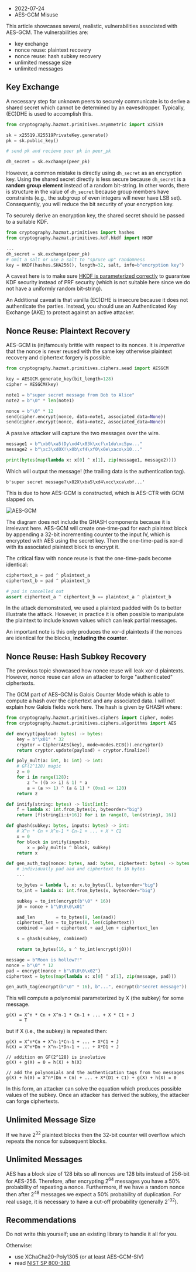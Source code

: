 - 2022-07-24
- AES-GCM Misuse

This article showcases several, realistic, vulnerabilities associated with AES-GCM. The vulnerabilities are:
- key exchange
- nonce reuse: plaintext recovery
- nonce reuse: hash subkey recovery
- unlimited message size
- unlimited messages

## Key Exchange

A necessary step for unknown peers to securely communicate is to derive a shared secret which cannot be determined by an eavesdropper. Typically, (EC)DHE is used to accomplish this.

```py
from cryptography.hazmat.primitives.asymmetric import x25519

sk = x25519.X25519PrivateKey.generate()
pk = sk.public_key()

# send pk and recieve peer pk in peer_pk

dh_secret = sk.exchange(peer_pk)
```

However, a common mistake is directly using `dh_secret` as an encryption key. Using the shared secret directly is less secure because `dh_secret` is a **random group element** instead of a random bit-string. In other words, there is structure in the value of `dh_secret` because group members have constraints (e.g., the subgroup of even integers will never have LSB set). Consequently, you will reduce the bit security of your encryption key.

To securely derive an encryption key, the shared secret should be passed to a suitable KDF.

```py
from cryptography.hazmat.primitives import hashes
from cryptography.hazmat.primitives.kdf.hkdf import HKDF

...
dh_secret = sk.exchange(peer_pk)
# omit a salt or use a salt to "spruce up" randomness 
key = HKDF(hashes.SHA256(), length=32, salt, info=b"encryption key")
```

A caveat here is to make sure [HKDF is parameterized correctly](https://soatok.blog/2021/11/17/understanding-hkdf/) to guarantee KDF security instead of PRF security (which is not suitable here since we do not have a uniformly random bit-string).

An Additional caveat is that vanilla (EC)DHE is insecure because it does not authenticate the parties. Instead, you should use an Authenticated Key Exchange (AKE) to protect against an active attacker.

## Nonce Reuse: Plaintext Recovery

AES-GCM is (in)famously brittle with respect to its nonces. It is _imperative_ that the nonce is never reused with the same key otherwise plaintext recovery and ciphertext forgery is possible.

```py
from cryptography.hazmat.primitives.ciphers.aead import AESGCM

key = AESGCM.generate_key(bit_length=128)
cipher = AESGCM(key)

note1 = b"super secret message from Bob to Alice"
note2 = b"\0" * len(note1)

nonce = b"\0" * 12
send(cipher.encrypt(nonce, data=note1, associated_data=None))
send(cipher.encrypt(nonce, data=note2, associated_data=None))
```

A passive attacker will capture the two messages over the wire.

```py
message1 = b"\xb0\xa5(Dy\xd4\x83k\xcf\x1du\xc5pw..."
message2 = b"\xc3\xd0X!\x0b\xf4\xf0\x0e\xaco\x10..."

print(bytes(map(lambda x: x[0] ^ x[1], zip(message1, message2))))
```

Which will output the message! (the trailing data is the authentication tag).

```
b'super secret message?\x82X\xba5\xd4\xcc\xca\xbf...'
```

This is due to how AES-GCM is constructed, which is AES-CTR with GCM slapped on.

![AES-GCM](assets/aes-ctr.webp)

The diagram does not include the GHASH components because it is irrelevant here. AES-GCM will create one-time-pad for each plaintext block by appending a 32-bit incrementing counter to the input IV, which is encrypted with AES using the secret key. Then the one-time-pad is xor-d with its associated plaintext block to encrypt it.

The critical flaw with nonce reuse is that the one-time-pads become identical:

```py
ciphertext_a = pad ^ plaintext_a
ciphertext_b = pad ^ plaintext_b

# pad is cancelled out
assert ciphertext_a ^ ciphertext_b == plaintext_a ^ plaintext_b
```

In the attack demonstrated, we used a plaintext padded with 0s to better illustrate the attack. However, in practice it is often possible to manipulate the plaintext to include known values which can leak partial messages.

An important note is this only produces the xor-d plaintexts if the nonces are identical for the blocks, **including the counter**. 

## Nonce Reuse: Hash Subkey Recovery

The previous topic showcased how nonce reuse will leak xor-d plaintexts. However, nonce reuse can allow an attacker to forge "authenticated" ciphertexts.

The GCM part of AES-GCM is Galois Counter Mode which is able to compute a hash over the ciphertext and any associated data. I will not explain how Galois fields work here. The hash is given by GHASH where:

```py
from cryptography.hazmat.primitives.ciphers import Cipher, modes
from cryptography.hazmat.primitives.ciphers.algorithms import AES

def encrypt(payload: bytes) -> bytes:
    key = b"\x01" * 32
    cryptor = Cipher(AES(key), mode=modes.ECB()).encryptor()
    return cryptor.update(payload) + cryptor.finalize()

def poly_mult(a: int, b: int) -> int:
    # GF(2^128) magic
    z = 0
    for i in range(128):
        z ^= ((b >> i) & 1) * a
        a = (a >> 1) ^ (a & 1) * (0xe1 << 120)
    return z

def intify(string: bytes) -> list[int]:
    f = lambda x: int.from_bytes(x, byteorder="big")
    return [f(string[i:i+16]) for i in range(0, len(string), 16)]

def ghash(subkey: bytes, inputs: bytes) -> int:
    # X^n * Cn + X^n-1 * Cn-1 + ... + X * C1
    x = 0
    for block in intify(inputs):
        x = poly_mult(x ^ block, subkey)
    return x

def gen_auth_tag(nonce: bytes, aad: bytes, ciphertext: bytes) -> bytes:
    # individually pad aad and ciphertext to 16 bytes
    ...

    to_bytes = lambda l, x: x.to_bytes(l, byteorder="big")
    to_int = lambda x: int.from_bytes(x, byteorder="big")

    subkey = to_int(encrypt(b"\0" * 16))
    j0 = nonce + b"\0\0\0\x01"

    aad_len        = to_bytes(8, len(aad))
    ciphertext_len = to_bytes(8, len(ciphertext))
    combined = aad + ciphertext + aad_len + ciphertext_len

    s = ghash(subkey, combined)

    return to_bytes(16, s ^ to_int(encrypt(j0)))

message = b"Moon is hollow?!"
nonce = b"\0" * 12
pad = encrypt(nonce + b"\0\0\0\x02")
ciphertext = bytes(map(lambda x: x[0] ^ x[1], zip(message, pad)))

gen_auth_tag(encrypt(b"\0" * 16), b"...", encrypt(b"secret message"))
```

This will compute a polynomial parameterized by X (the subkey) for some message.

```
g(X) = X^n * Cn + X^n-1 * Cn-1 + ... + X * C1 + J
     = T
```

but if X (i.e., the subkey) is repeated then:

```
g(X) = X^n*Cn + X^n-1*Cn-1 + ... + X*C1 + J
h(X) = X^n*Dn + X^n-1*Dn-1 + ... + X*D1 + J

// addition on GF(2^128) is involutive
g(X) + g(X) = 0 = h(X) + h(X)

// add the polynomials and the authentication tags from two messages
g(X) + h(X) = X^n*(Dn + Cn) + ... + X*(D1 + C1) + g(X) + h(X) = 0
```

In this form, an attacker can solve the equation which produces possible values of the subkey. Once an attacker has derived the subkey, the attacker can forge ciphertexts.

## Unlimited Message Size

If we have 2<sup>32</sup> plaintext blocks then the 32-bit counter will overflow which repeats the nonce for subsequent blocks.

## Unlimited Messages

AES has a block size of 128 bits so all nonces are 128 bits instead of 256-bit for AES-256. Therefore, after encrypting 2<sup>64</sup> messages you have a 50% probability of repeating a nonce. Furthermore, if we have a random nonce then after 2<sup>48</sup> messages we expect a 50% probability of duplication. For real usage, it is necessary to have a cut-off probability (generally 2<sup>-32</sup>).

## Recommendations

Do not write this yourself; use an existing library to handle it all for you.

Otherwise:
- use XChaCha20-Poly1305 (or at least AES-GCM-SIV)
- read [NIST SP 800-38D](https://csrc.nist.gov/publications/detail/sp/800-38d/final)
